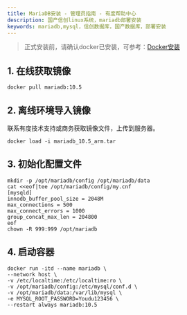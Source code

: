 ```yaml
---
title: MariaDB安装 - 管理员指南 - 有度帮助中心
description: 国产信创linux系统，mariadb部署安装
keywords: mariadb,mysql，信创数据库，国产数据库，部署安装
---
```


> 正式安装前，请确认docker已安装，可参考：[Docker安装](a01_00030.md)

## 1. 在线获取镜像

```
docker pull mariadb:10.5
```

## 2. 离线环境导入镜像

联系有度技术支持或商务获取镜像文件，上传到服务器。

```
docker load -i mariadb_10.5_arm.tar
```

## 3. 初始化配置文件

```
mkdir -p /opt/mariadb/config /opt/mariadb/data
cat <<eof|tee /opt/mariadb/config/my.cnf
[mysqld]
innodb_buffer_pool_size = 2048M
max_connections = 500
max_connect_errors = 1000
group_concat_max_len = 204800
eof
chown -R 999:999 /opt/mariadb
```

## 4. 启动容器

```
docker run -itd --name mariadb \
--network host \
-v /etc/localtime:/etc/localtime:ro \
-v /opt/mariadb/config:/etc/mysql/conf.d \
-v /opt/mariadb/data:/var/lib/mysql \
-e MYSQL_ROOT_PASSWORD=Youdu123456 \
--restart always mariadb:10.5
```

